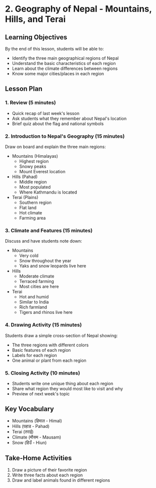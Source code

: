 # 2. Geography of Nepal - Mountains, Hills, and Terai

## Learning Objectives

By the end of this lesson, students will be able to:

- Identify the three main geographical regions of Nepal
- Understand the basic characteristics of each region
- Learn about the climate differences between regions
- Know some major cities/places in each region

## Lesson Plan

### 1. Review (5 minutes)

- Quick recap of last week's lesson
- Ask students what they remember about Nepal's location
- Brief quiz about the flag and national symbols

### 2. Introduction to Nepal's Geography (15 minutes)

Draw on board and explain the three main regions:

- Mountains (Himalayas)
    - Highest region
    - Snowy peaks
    - Mount Everest location
- Hills (Pahad)
    - Middle region
    - Most populated
    - Where Kathmandu is located
- Terai (Plains)
    - Southern region
    - Flat land
    - Hot climate
    - Farming area

### 3. Climate and Features (15 minutes)

Discuss and have students note down:

- Mountains
    - Very cold
    - Snow throughout the year
    - Yaks and snow leopards live here
- Hills
    - Moderate climate
    - Terraced farming
    - Most cities are here
- Terai
    - Hot and humid
    - Similar to India
    - Rich farmland
    - Tigers and rhinos live here

### 4. Drawing Activity (15 minutes)

Students draw a simple cross-section of Nepal showing:

- The three regions with different colors
- Basic features of each region
- Labels for each region
- One animal or plant from each region

### 5. Closing Activity (10 minutes)

- Students write one unique thing about each region
- Share what region they would most like to visit and why
- Preview of next week's topic

## Key Vocabulary

- Mountains (हिमाल - Himal)
- Hills (पहाड - Pahad)
- Terai (तराई)
- Climate (मौसम - Mausam)
- Snow (हिउँ - Hiun)

## Take-Home Activities

1. Draw a picture of their favorite region
2. Write three facts about each region
3. Draw and label animals found in different regions